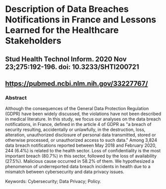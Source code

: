 # Description of Data Breaches Notifications in France and Lessons Learned for the Healthcare Stakeholders
## Stud Health Technol Inform. 2020 Nov 23;275:192-196. doi: 10.3233/SHTI200721
## https://pubmed.ncbi.nlm.nih.gov/33227767/

### Abstract
Although the consequences of the General Data Protection Regulation (GDPR) have been widely discussed, the violations have not been described in medical literature. 
In this study, we focus our analyses on the data breach notifications, in France, defined in the article 4 of GDPR as "a breach of security resulting, accidentally or unlawfully, 
in the destruction, loss, alteration, unauthorized disclosure of personal data transmitted, stored or otherwise processed, or unauthorized access to such data." 
Among 3,824 data breach notifications reported between May 2018 and February 2020, 244 (6.4%) is related to the health sector. Loss of confidentiality is the most important breach
(80.7%) in this sector, followed by the loss of availability (27.5%). Malicious cause occurred in 58.2% of them. We hypothesized a phenomenon of underreported data breach 
incidents in health due to a mismatch between cybersecurity and data privacy issues.

Keywords: Cybersecurity; Data Privacy; Policy.
